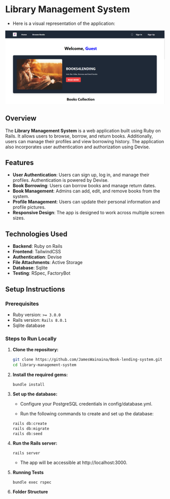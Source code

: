 
# Library Management System

- Here is a visual representation of the application:

![Project Overview](/public/Project%20picture.PNG)


## Overview

The **Library Management System** is a web application built using Ruby on Rails. It allows users to browse, borrow, and return books. Additionally, users can manage their profiles and view borrowing history. The application also incorporates user authentication and authorization using Devise.

## Features

- **User Authentication**: Users can sign up, log in, and manage their profiles. Authentication is powered by Devise.
- **Book Borrowing**: Users can borrow books and manage return dates.
- **Book Management**: Admins can add, edit, and remove books from the system.
- **Profile Management**: Users can update their personal information and profile pictures.
- **Responsive Design**: The app is designed to work across multiple screen sizes.

## Technologies Used

- **Backend**: Ruby on Rails
- **Frontend**: TailwindCSS
- **Authentication**: Devise
- **File Attachments**: Active Storage
- **Database**: Sqlite
- **Testing**: RSpec, FactoryBot

## Setup Instructions

### Prerequisites

- Ruby version: `>= 3.0.0`
- Rails version: `Rails 8.0.1 `
- Sqlite database

### Steps to Run Locally

1. **Clone the repository:**

   ```bash
   git clone https://github.com/JamesWainaina/Book-lending-system.git
   cd library-management-system
   ```

2.  **Install the required gems:**
    ```
    bundle install
    ```

3. **Set up the database:**

    - Configure your PostgreSQL credentials in config/database.yml.

    - Run the following commands to create and set up the database:
   
    ```
    rails db:create
    rails db:migrate
    rails db:seed
    ```

4. **Run the Rails server:**
    ```
    rails server
    ```
    - The app will be accessible at http://localhost:3000.


5. **Running Tests**
    ```
    bundle exec rspec
    ```

6. **Folder Structure**

    ```                                                                                                                                                                                                                                  ├── app                                                                                                                 ├── bin                                                                                                                 ├── config                                                                                                              ├── db                                                                                                                  ├── lib                                                                                                                 ├── log                                                                                                                 ├── public                                                                                                              ├── script                                                                                                              ├── spec                                                                                                                ├── storage                                                                                                             ├── test                                                                                                                ├── tmp                                                                                                                 └── vendor                                                                                                          
    ```